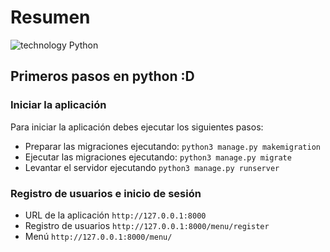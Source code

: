 # Resumen

![technology Python](https://img.shields.io/badge/technology-python-orange.svg)

## Primeros pasos en python :D

### Iniciar la aplicación

Para iniciar la aplicación debes ejecutar los siguientes pasos:
- Preparar las migraciones ejecutando: `python3 manage.py makemigration`
- Ejecutar las migraciones ejecutando: `python3 manage.py migrate`
- Levantar el servidor ejecutando `python3 manage.py runserver`

### Registro de usuarios e inicio de sesión

- URL de la aplicación `http://127.0.0.1:8000`
- Registro de usuarios `http://127.0.0.1:8000/menu/register`
- Menú `http://127.0.0.1:8000/menu/`
